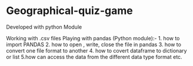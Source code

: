 # Geographical-quiz-game
Developed with python Module

Working with .csv files
Playing with pandas (Python module):-
      1. how to import PANDAS
      2. how to open , write, close the file in pandas
      3. how to convert one file format to another
      4. how to covert dataframe to dictionary or list
      5.how can access the data from the different data type format etc.
